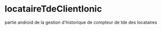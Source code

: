 # locataireTdeClientIonic
partie android de la gestion d'historique de compteur de tde des locataires
